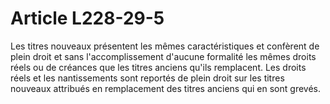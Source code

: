 # Article L228-29-5

Les titres nouveaux présentent les mêmes caractéristiques et confèrent de plein droit et sans l'accomplissement d'aucune formalité les mêmes droits réels ou de créances que les titres anciens qu'ils remplacent.   Les droits réels et les nantissements sont reportés de plein droit sur les titres nouveaux attribués en remplacement des titres anciens qui en sont grevés.
